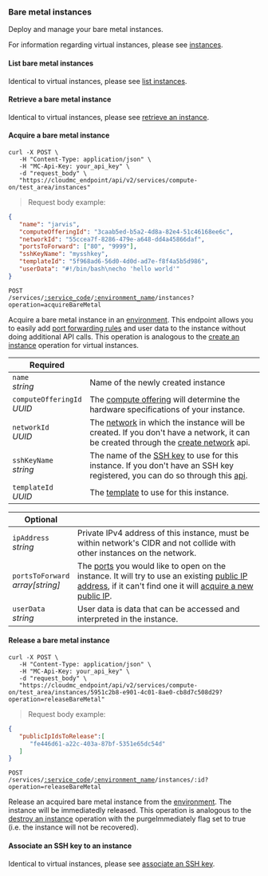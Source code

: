 ### Bare metal instances

Deploy and manage your bare metal instances.

For information regarding virtual instances, please see [instances](#cloudstack-instances).

#### List bare metal instances

Identical to virtual instances, please see [list instances](#cloudstack-list-instances).

#### Retrieve a bare metal instance

Identical to virtual instances, please see [retrieve an instance](#cloudstack-retrieve-an-instance).

#### Acquire a bare metal instance

```shell
curl -X POST \
   -H "Content-Type: application/json" \
   -H "MC-Api-Key: your_api_key" \
   -d "request_body" \
   "https://cloudmc_endpoint/api/v2/services/compute-on/test_area/instances"
```
> Request body example:

```json
{
   "name": "jarvis",
   "computeOfferingId": "3caab5ed-b5a2-4d8a-82e4-51c46168ee6c",
   "networkId": "55ccea7f-8286-479e-a648-dd4a45866daf",
   "portsToForward": ["80", "9999"],
   "sshKeyName": "mysshkey",
   "templateId": "5f968ad6-56d0-4d0d-ad7e-f8f4a5b5d986",
   "userData": "#!/bin/bash\necho 'hello world'"
}
```

<code>POST /services/<a href="#administration-service-connections">:service_code</a>/<a href="#administration-environments">:environment_name</a>/instances?operation=acquireBareMetal</code>

Acquire a bare metal instance in an [environment](#administration-environments). This endpoint allows you to easily add [port forwarding rules](#port-forwarding-rules) and user data to the instance without doing additional API calls. This operation is analogous to the [create an instance](#cloudstack-create-an-instance) operation for virtual instances.

Required | &nbsp;
------ | -----------
`name`<br/>*string* | Name of the newly created instance
`computeOfferingId`<br/>*UUID* | The [compute offering](#cloudstack-compute-offerings) will determine the hardware specifications of your instance.
`networkId`<br/>*UUID* | The [network](#cloudstack-networks) in which the instance will be created. If you don't have a network, it can be created through the [create network](#cloudstack-create-network) api.
`sshKeyName`<br/>*string* | The name of the [SSH key](#cloudstack-ssh-keys) to use for this instance. If you don't have an SSH key registered, you can do so through this [api](#cloudstack-create-ssh-key).
`templateId`<br/>*UUID* | The [template](#cloudstack-templates) to use for this instance.

Optional | &nbsp;
------ | -----------
`ipAddress`<br/>*string* | Private IPv4 address of this instance, must be within network's CIDR and not collide with other instances on the network.
`portsToForward`<br/>*array[string]* | The [ports](#port-forwarding-rules) you would like to open on the instance. It will try to use an existing [public IP address](#cloudstack-public-ips), if it can't find one it will [acquire a new public IP](#cloudstack-acquire-a-public-ip).
`userData`<br/>*string* | User data is data that can be accessed and interpreted in the instance.

#### Release a bare metal instance

```shell
curl -X POST \
   -H "Content-Type: application/json" \
   -H "MC-Api-Key: your_api_key" \
   -d "request_body" \
   "https://cloudmc_endpoint/api/v2/services/compute-on/test_area/instances/5951c2b8-e901-4c01-8ae0-cb8d7c508d29?operation=releaseBareMetal"
```
> Request body example:

```json
{
   "publicIpIdsToRelease":[
      "fe446d61-a22c-403a-87bf-5351e65dc54d"
   ]  
}
```

<code>POST /services/<a href="#administration-service-connections">:service_code</a>/<a href="#administration-environments">:environment_name</a>/instances/:id?operation=releaseBareMetal</code>

Release an acquired bare metal instance from the [environment](#administration-environments). The instance will be immediatedly released. This operation is analogous to the [destroy an instance](#cloudstack-destroy-an-instance) operation with the purgeImmediately flag set to true (i.e. the instance will not be recovered).

#### Associate an SSH key to an instance

Identical to virtual instances, please see [associate an SSH key](##cloudstack-associate-an-ssh-key-to-an-instance).
